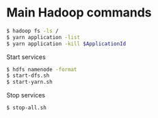 # Main Hadoop commands

```bash
$ hadoop fs -ls /
$ yarn application -list
$ yarn application -kill $ApplicationId
```

Start services

```bash
$ hdfs namenode -format
$ start-dfs.sh
$ start-yarn.sh
```

Stop services

```bash
$ stop-all.sh
```